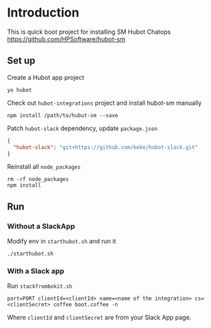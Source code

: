 # Introduction
This is quick boot project for installing SM Hubot Chatops https://github.com/HPSoftware/hubot-sm

## Set up

Create a Hubot app project
```
yo hubot
```

Check out `hubot-integrations` project and install hubot-sm manually
```
npm install /path/to/hubut-sm --save
```

Patch `hubot-slack` dependency, update `package.json`

```json
{
  "hubot-slack": "git+https://github.com/keke/hubot-slack.git"
}
```

Reinstall all `node_packages`
```
rm -rf node_packages
npm install
```

## Run
### Without a SlackApp
Modify env in `starthubot.sh` and run it
```
./starthubot.sh
```

### With a Slack app
Run `stackfrombokit.sh`
```
port=PORT clientId=<clientId> name=<name of the integration> cs=<clientSecret> coffee boot.coffee -n
```
Where `clientId` and `clientSecret` are from your Slack App page.
